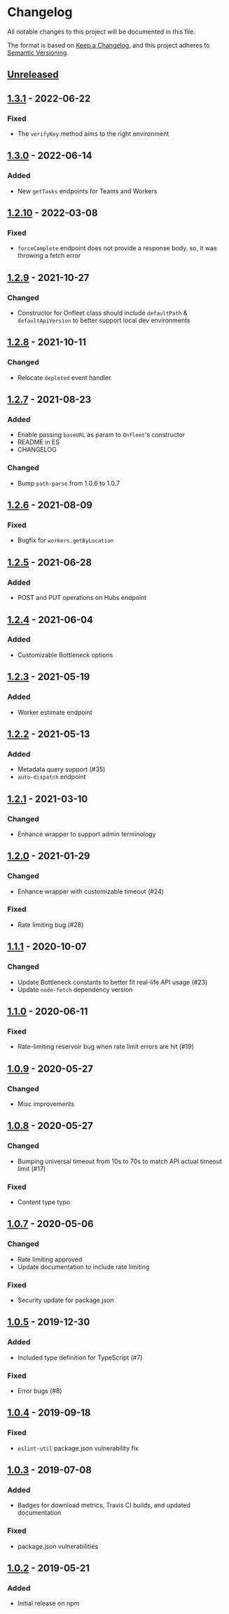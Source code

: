 # Changelog
All notable changes to this project will be documented in this file.

The format is based on [Keep a Changelog](https://keepachangelog.com/en/1.0.0/),
and this project adheres to [Semantic Versioning](https://semver.org/spec/v2.0.0.html).

## [Unreleased]

## [1.3.1] - 2022-06-22
### Fixed
- The `verifyKey` method aims to the right environment

## [1.3.0] - 2022-06-14
### Added
- New `getTasks` endpoints for Teams and Workers

## [1.2.10] - 2022-03-08
### Fixed
- `forceComplete` endpoint does not provide a response body. so, it was throwing a fetch error

## [1.2.9] - 2021-10-27
### Changed
- Constructor for Onfleet class should include `defaultPath` & `defaultApiVersion` to better support local dev environments

## [1.2.8] - 2021-10-11
### Changed
- Relocate `depleted` event handler

## [1.2.7] - 2021-08-23
### Added
- Enable passing `baseURL` as param to `Onfleet`'s constructor
- README in ES
- CHANGELOG
### Changed
- Bump `path-parse` from 1.0.6 to 1.0.7

## [1.2.6] - 2021-08-09
### Fixed
- Bugfix for `workers.getByLocation`

## [1.2.5] - 2021-06-28
### Added
- POST and PUT operations on Hubs endpoint

## [1.2.4] - 2021-06-04
### Added
- Customizable Bottleneck options

## [1.2.3] - 2021-05-19
### Added
- Worker estimate endpoint

## [1.2.2] - 2021-05-13
### Added
- Metadata query support (#35)
- `auto-dispatch` endpoint

## [1.2.1] - 2021-03-10
### Changed
- Enhance wrapper to support admin terminology

## [1.2.0] - 2021-01-29
### Changed
- Enhance wrapper with customizable timeout (#24)
### Fixed
- Rate limiting bug (#28)

## [1.1.1] - 2020-10-07
### Changed
- Update Bottleneck constants to better fit real-life API usage (#23)
- Update `node-fetch` dependency version

## [1.1.0] - 2020-06-11
### Fixed
- Rate-limiting reservoir bug when rate limit errors are hit (#19)

## [1.0.9] - 2020-05-27
### Changed
- Misc improvements

## [1.0.8] - 2020-05-27
### Changed
- Bumping universal timeout from 10s to 70s to match API actual timeout limit (#17)
### Fixed
- Content type typo

## [1.0.7] - 2020-05-06
### Changed
- Rate limiting approved
- Update documentation to include rate limiting
### Fixed
- Security update for package.json

## [1.0.5] - 2019-12-30
### Added
- Included type definition for TypeScript (#7)
### Fixed
- Error bugs (#8)

## [1.0.4] - 2019-09-18
### Fixed
- `eslint-util` package.json vulnerability fix

## [1.0.3] - 2019-07-08
### Added
- Badges for download metrics, Travis CI builds, and updated documentation
### Fixed
- package.json vulnerabilities

## [1.0.2] - 2019-05-21
### Added
- Initial release on npm

[Unreleased]: https://github.com/onfleet/node-onfleet/compare/v1.3.0...HEAD
[1.3.1]: https://github.com/onfleet/node-onfleet/compare/v1.3.0...v1.3.1
[1.3.0]: https://github.com/onfleet/node-onfleet/compare/v1.2.10...v1.3.0
[1.2.10]: https://github.com/onfleet/node-onfleet/compare/v1.2.9...v1.2.10
[1.2.9]: https://github.com/onfleet/node-onfleet/compare/v1.2.8...v1.2.9
[1.2.8]: https://github.com/onfleet/node-onfleet/compare/v1.2.7...v1.2.8
[1.2.7]: https://github.com/onfleet/node-onfleet/compare/v1.2.6...v1.2.7
[1.2.6]: https://github.com/onfleet/node-onfleet/compare/v1.2.5...v1.2.6
[1.2.5]: https://github.com/onfleet/node-onfleet/compare/v1.2.4...v1.2.5
[1.2.4]: https://github.com/onfleet/node-onfleet/compare/v1.2.3...v1.2.4
[1.2.3]: https://github.com/onfleet/node-onfleet/compare/v1.2.2...v1.2.3
[1.2.2]: https://github.com/onfleet/node-onfleet/compare/v1.2.1...v1.2.2
[1.2.1]: https://github.com/onfleet/node-onfleet/compare/v1.2.0...v1.2.1
[1.2.0]: https://github.com/onfleet/node-onfleet/compare/v1.1.1...v1.2.0
[1.1.1]: https://github.com/onfleet/node-onfleet/compare/v1.1.0...v1.1.1
[1.1.0]: https://github.com/onfleet/node-onfleet/compare/v1.0.9...v1.1.0
[1.0.9]: https://github.com/onfleet/node-onfleet/compare/v1.0.8...v1.0.9
[1.0.8]: https://github.com/onfleet/node-onfleet/compare/v1.0.7...v1.0.8
[1.0.7]: https://github.com/onfleet/node-onfleet/compare/v1.0.5...v1.0.7
[1.0.5]: https://github.com/onfleet/node-onfleet/compare/v1.0.4...v1.0.5
[1.0.4]: https://github.com/onfleet/node-onfleet/compare/v1.0.3...v1.0.4
[1.0.3]: https://github.com/onfleet/node-onfleet/compare/v1.0.2...v1.0.3
[1.0.2]: https://github.com/onfleet/node-onfleet/releases/tag/v1.0.2
